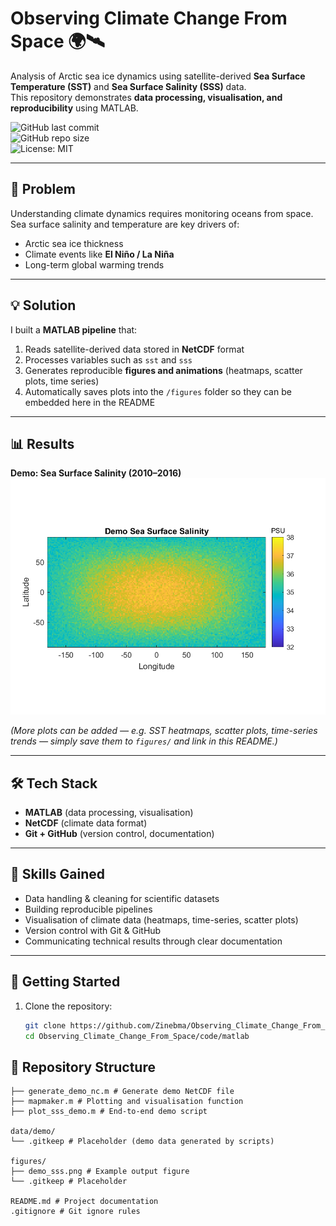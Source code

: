 # Observing Climate Change From Space 🌍🛰️  

Analysis of Arctic sea ice dynamics using satellite-derived **Sea Surface Temperature (SST)** and **Sea Surface Salinity (SSS)** data.  
This repository demonstrates **data processing, visualisation, and reproducibility** using MATLAB.  

![GitHub last commit](https://img.shields.io/github/last-commit/Zinebma/Observing_Climate_Change_From_Space)  
![GitHub repo size](https://img.shields.io/github/repo-size/Zinebma/Observing_Climate_Change_From_Space)  
![License: MIT](https://img.shields.io/badge/License-MIT-yellow.svg)  

---

## 🚩 Problem  
Understanding climate dynamics requires monitoring oceans from space.  
Sea surface salinity and temperature are key drivers of:  
- Arctic sea ice thickness  
- Climate events like **El Niño / La Niña**  
- Long-term global warming trends  

---

## 💡 Solution  
I built a **MATLAB pipeline** that:  
1. Reads satellite-derived data stored in **NetCDF** format  
2. Processes variables such as `sst` and `sss`  
3. Generates reproducible **figures and animations** (heatmaps, scatter plots, time series)  
4. Automatically saves plots into the `/figures` folder so they can be embedded here in the README  

---

## 📊 Results  

**Demo: Sea Surface Salinity (2010–2016)**  
![Sea Surface Salinity](figures/demo_sss.png)  

*(More plots can be added — e.g. SST heatmaps, scatter plots, time-series trends — simply save them to `figures/` and link in this README.)*  

---

## 🛠️ Tech Stack  
- **MATLAB** (data processing, visualisation)  
- **NetCDF** (climate data format)  
- **Git + GitHub** (version control, documentation)  

---

## 🌟 Skills Gained  
- Data handling & cleaning for scientific datasets  
- Building reproducible pipelines  
- Visualisation of climate data (heatmaps, time-series, scatter plots)  
- Version control with Git & GitHub  
- Communicating technical results through clear documentation  

---

## 🚀 Getting Started  

1. Clone the repository:  
   ```bash
   git clone https://github.com/Zinebma/Observing_Climate_Change_From_Space.git
   cd Observing_Climate_Change_From_Space/code/matlab


## 📂 Repository Structure
```code/matlab/
├── generate_demo_nc.m # Generate demo NetCDF file
├── mapmaker.m # Plotting and visualisation function
├── plot_sss_demo.m # End-to-end demo script

data/demo/
└── .gitkeep # Placeholder (demo data generated by scripts)

figures/
├── demo_sss.png # Example output figure
└── .gitkeep # Placeholder

README.md # Project documentation
.gitignore # Git ignore rules
